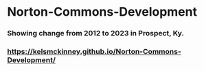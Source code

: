 # Norton-Commons-Development
### Showing change from 2012 to 2023 in Prospect, Ky. 
### https://kelsmckinney.github.io/Norton-Commons-Development/